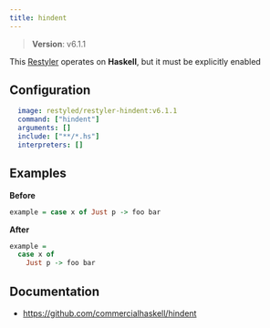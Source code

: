 ```yaml
---
title: hindent
---
```


> **Version**: v6.1.1

This [Restyler][source] operates on **Haskell**, but it must be explicitly enabled 

## Configuration

```yaml
  image: restyled/restyler-hindent:v6.1.1
  command: ["hindent"]
  arguments: []
  include: ["**/*.hs"]
  interpreters: []
```

## Examples

**Before**

```haskell
example = case x of Just p -> foo bar

```

**After**

```haskell
example =
  case x of
    Just p -> foo bar

```


## Documentation

- https://github.com/commercialhaskell/hindent

[source]: https://github.com/restyled-io/restylers/blob/main/hindent/info.yaml
